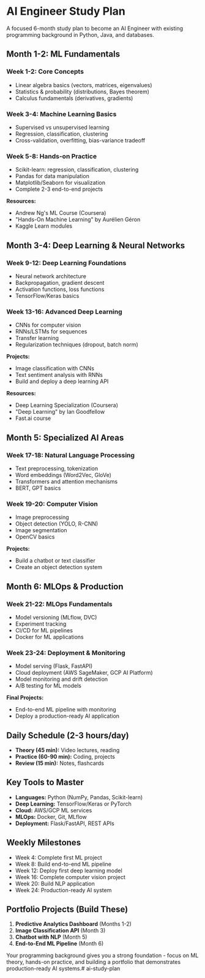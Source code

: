 # AI Engineer Study Plan

A focused 6-month study plan to become an AI Engineer with existing programming background in Python, Java, and databases.

## Month 1-2: ML Fundamentals

### Week 1-2: Core Concepts
- Linear algebra basics (vectors, matrices, eigenvalues)
- Statistics & probability (distributions, Bayes theorem)
- Calculus fundamentals (derivatives, gradients)

### Week 3-4: Machine Learning Basics
- Supervised vs unsupervised learning
- Regression, classification, clustering
- Cross-validation, overfitting, bias-variance tradeoff

### Week 5-8: Hands-on Practice
- Scikit-learn: regression, classification, clustering
- Pandas for data manipulation
- Matplotlib/Seaborn for visualization
- Complete 2-3 end-to-end projects

**Resources:**
- Andrew Ng's ML Course (Coursera)
- "Hands-On Machine Learning" by Aurélien Géron
- Kaggle Learn modules

## Month 3-4: Deep Learning & Neural Networks

### Week 9-12: Deep Learning Foundations
- Neural network architecture
- Backpropagation, gradient descent
- Activation functions, loss functions
- TensorFlow/Keras basics

### Week 13-16: Advanced Deep Learning
- CNNs for computer vision
- RNNs/LSTMs for sequences
- Transfer learning
- Regularization techniques (dropout, batch norm)

**Projects:**
- Image classification with CNNs
- Text sentiment analysis with RNNs
- Build and deploy a deep learning API

**Resources:**
- Deep Learning Specialization (Coursera)
- "Deep Learning" by Ian Goodfellow
- Fast.ai course

## Month 5: Specialized AI Areas

### Week 17-18: Natural Language Processing
- Text preprocessing, tokenization
- Word embeddings (Word2Vec, GloVe)
- Transformers and attention mechanisms
- BERT, GPT basics

### Week 19-20: Computer Vision
- Image preprocessing
- Object detection (YOLO, R-CNN)
- Image segmentation
- OpenCV basics

**Projects:**
- Build a chatbot or text classifier
- Create an object detection system

## Month 6: MLOps & Production

### Week 21-22: MLOps Fundamentals
- Model versioning (MLflow, DVC)
- Experiment tracking
- CI/CD for ML pipelines
- Docker for ML applications

### Week 23-24: Deployment & Monitoring
- Model serving (Flask, FastAPI)
- Cloud deployment (AWS SageMaker, GCP AI Platform)
- Model monitoring and drift detection
- A/B testing for ML models

**Final Projects:**
- End-to-end ML pipeline with monitoring
- Deploy a production-ready AI application

## Daily Schedule (2-3 hours/day)
- **Theory (45 min):** Video lectures, reading
- **Practice (60-90 min):** Coding, projects
- **Review (15 min):** Notes, flashcards

## Key Tools to Master
- **Languages:** Python (NumPy, Pandas, Scikit-learn)
- **Deep Learning:** TensorFlow/Keras or PyTorch
- **Cloud:** AWS/GCP ML services
- **MLOps:** Docker, Git, MLflow
- **Deployment:** Flask/FastAPI, REST APIs

## Weekly Milestones
- Week 4: Complete first ML project
- Week 8: Build end-to-end ML pipeline
- Week 12: Deploy first deep learning model
- Week 16: Complete computer vision project
- Week 20: Build NLP application
- Week 24: Production-ready AI system

## Portfolio Projects (Build These)
1. **Predictive Analytics Dashboard** (Months 1-2)
2. **Image Classification API** (Month 3)
3. **Chatbot with NLP** (Month 5)
4. **End-to-End ML Pipeline** (Month 6)

Your programming background gives you a strong foundation - focus on ML theory, hands-on practice, and building a portfolio that demonstrates production-ready AI systems.# ai-study-plan
